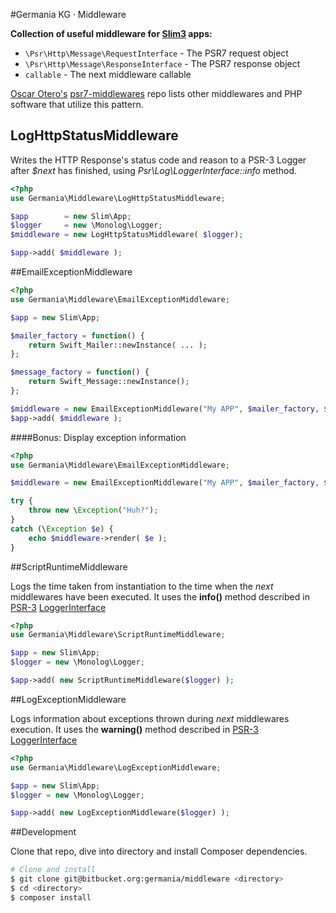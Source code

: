 #Germania KG · Middleware

**Collection of useful middleware for [Slim3](http://www.slimframework.com/docs/concepts/middleware.html) apps:**

- `\Psr\Http\Message\RequestInterface` - The PSR7 request object
- `\Psr\Http\Message\ResponseInterface` - The PSR7 response object
- `callable` - The next middleware callable

[Oscar Otero's](https://github.com/oscarotero) [psr7-middlewares](https://github.com/oscarotero/psr7-middlewares) repo lists other middlewares and PHP software that utilize this pattern.



## LogHttpStatusMiddleware

Writes the HTTP Response's status code and reason to a PSR-3 Logger after *$next* has finished, using *Psr\Log\LoggerInterface::info* method.

```php
<?php
use Germania\Middleware\LogHttpStatusMiddleware;

$app        = new Slim\App;
$logger     = new \Monolog\Logger;
$middleware = new LogHttpStatusMiddleware( $logger);

$app->add( $middleware );
```



##EmailExceptionMiddleware

```php
<?php
use Germania\Middleware\EmailExceptionMiddleware;

$app = new Slim\App;

$mailer_factory = function() {
	return Swift_Mailer::newInstance( ... );
};

$message_factory = function() {
	return Swift_Message::newInstance();
};

$middleware = new EmailExceptionMiddleware("My APP", $mailer_factory, $message_factory);
$app->add( $middleware );
```

####Bonus: Display exception information 

```php
<?php
use Germania\Middleware\EmailExceptionMiddleware;

$middleware = new EmailExceptionMiddleware("My APP", $mailer_factory, $message_factory);

try {
	throw new \Exception("Huh?");
}
catch (\Exception $e) {
	echo $middleware->render( $e );
}
```






##ScriptRuntimeMiddleware

Logs the time taken from instantiation to the time when the _next_ middlewares have been executed. It uses the **info()** method described in [PSR-3](https://github.com/php-fig/fig-standards/blob/master/accepted/PSR-3-logger-interface.md) [LoggerInterface](https://github.com/php-fig/fig-standards/blob/master/accepted/PSR-3-logger-interface.md#3-psrlogloggerinterface) 


```php
<?php
use Germania\Middleware\ScriptRuntimeMiddleware;

$app = new Slim\App;
$logger = new \Monolog\Logger;

$app->add( new ScriptRuntimeMiddleware($logger) );
```



##LogExceptionMiddleware


Logs information about exceptions thrown during _next_ middlewares execution. It uses the **warning()** method described in [PSR-3](https://github.com/php-fig/fig-standards/blob/master/accepted/PSR-3-logger-interface.md) [LoggerInterface](https://github.com/php-fig/fig-standards/blob/master/accepted/PSR-3-logger-interface.md#3-psrlogloggerinterface) 

```php
<?php
use Germania\Middleware\LogExceptionMiddleware;

$app = new Slim\App;
$logger = new \Monolog\Logger;

$app->add( new LogExceptionMiddleware($logger) );
```



##Development

Clone that repo, dive into directory and install Composer dependencies.

```bash
# Clone and install
$ git clone git@bitbucket.org:germania/middleware <directory>
$ cd <directory>
$ composer install
```
